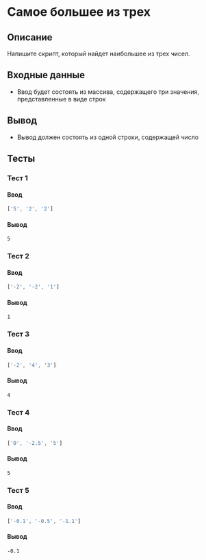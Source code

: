 # Самое большее из трех

## Описание
Напишите скрипт, который найдет наибольшее из трех чисел.

## Входные данные
- Ввод будет состоять из массива, содержащего три значения, представленные в виде строк

## Вывод
- Вывод должен состоять из одной строки, содержащей число


## Тесты

### Тест 1

#### Ввод
```js
['5', '2', '2']
```

#### Вывод
```
5
```

### Тест 2

#### Ввод
```js
['-2', '-2', '1']
```

#### Вывод
```
1
```

### Тест 3

#### Ввод
```js
['-2', '4', '3']
```

#### Вывод
```
4
```

### Тест 4

#### Ввод
```js
['0', '-2.5', '5']
```

#### Вывод
```
5
```

### Тест 5

#### Ввод
```js
['-0.1', '-0.5', '-1.1']
```

#### Вывод
```
-0.1
```
